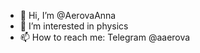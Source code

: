 - 👋 Hi, I’m @AerovaAnna
- 👀 I’m interested in physics
- 📫 How to reach me: 
          Telegram @aaerova

<!---
- 🌱 I’m currently learning ...
- 💞️ I’m looking to collaborate on ...
AerovaAnna/AerovaAnna is a ✨ special ✨ repository because its `README.md` (this file) appears on your GitHub profile.
You can click the Preview link to take a look at your changes.
--->
